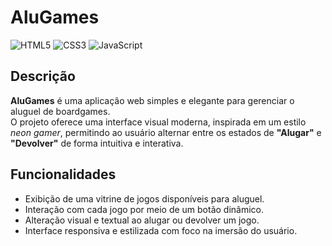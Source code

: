 # AluGames

![HTML5](https://img.shields.io/badge/HTML5-Estrutura-E34F26?style=flat-square&logo=html5)
![CSS3](https://img.shields.io/badge/CSS3-Estilização-1572B6?style=flat-square&logo=css3)
![JavaScript](https://img.shields.io/badge/JavaScript-Interatividade-F7DF1E?style=flat-square&logo=javascript)

## Descrição
**AluGames** é uma aplicação web simples e elegante para gerenciar o aluguel de boardgames.  
O projeto oferece uma interface visual moderna, inspirada em um estilo *neon gamer*, permitindo ao usuário alternar entre os estados de **"Alugar"** e **"Devolver"** de forma intuitiva e interativa.

## Funcionalidades
- Exibição de uma vitrine de jogos disponíveis para aluguel.  
- Interação com cada jogo por meio de um botão dinâmico.  
- Alteração visual e textual ao alugar ou devolver um jogo.  
- Interface responsiva e estilizada com foco na imersão do usuário.
